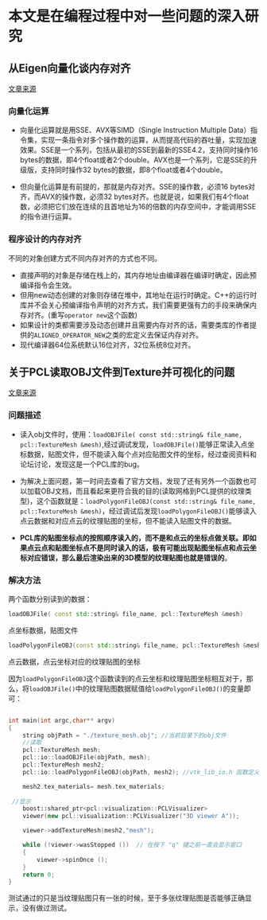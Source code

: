 # 本文是在编程过程中对一些问题的深入研究

## 从Eigen向量化谈内存对齐

[文章来源](https://zhuanlan.zhihu.com/p/93824687)

### 向量化运算

* 向量化运算就是用SSE、AVX等SIMD（Single Instruction Multiple Data）指令集，实现一条指令对多个操作数的运算，从而提高代码的吞吐量，实现加速效果。SSE是一个系列，包括从最初的SSE到最新的SSE4.2，支持同时操作16 bytes的数据，即4个float或者2个double。AVX也是一个系列，它是SSE的升级版，支持同时操作32 bytes的数据，即8个float或者4个double。

* 但向量化运算是有前提的，那就是内存对齐。SSE的操作数，必须16 bytes对齐，而AVX的操作数，必须32 bytes对齐。也就是说，如果我们有4个float数，必须把它们放在连续的且首地址为16的倍数的内存空间中，才能调用SSE的指令进行运算。

### 程序设计的内存对齐

不同的对象创建方式不同内存对齐的方式也不同。

* 直接声明的对象是存储在栈上的，其内存地址由编译器在编译时确定，因此预编译指令会生效。
* 但用new动态创建的对象则存储在堆中，其地址在运行时确定。C++的运行时库并不会关心预编译指令声明的对齐方式，我们需要更强有力的手段来确保内存对齐。(重写```operator new```这个函数)
* 如果设计的类都需要涉及动态创建并且需要内存对齐的话，需要类库的作者提供的```ALIGNED_OPERATOR_NEW```之类的宏定义去保证内存对齐。
* 现代编译器64位系统默认16位对齐，32位系统8位对齐。

## 关于PCL读取OBJ文件到Texture并可视化的问题

[文章来源](https://blog.csdn.net/Carry_all/article/details/89635112)

### 问题描述

* 读入obj文件时，使用：```loadOBJFile( const std::string& file_name, pcl::TextureMesh &mesh)```,经过调试发现，```loadOBJFile()```能够正常读入点坐标数据，贴图文件，但不能读入每个点对应贴图文件的坐标，经过查阅资料和论坛讨论，发现这是一个PCL库的bug。

* 为解决上面问题，第一时间去查看了官方文档，发现了还有另外一个函数也可以加载OBJ文档，而且看起来更符合我的目的(读取网格到PCL提供的纹理类型)，这个函数就是：```loadPolygonFileOBJ(const std::string& file_name, pcl::TextureMesh &mesh)```，经过调试后发现```loadPolygonFileOBJ()```能够读入点云数据和对应点云的纹理贴图的坐标，但不能读入贴图文件的数据。

* **PCL库的贴图坐标点的按照顺序读入的，而不是和点云的坐标点做关联。即如果点云点和贴图坐标点不是同时读入的话，极有可能出现贴图坐标点和点云坐标对应错误，那么最后渲染出来的3D模型的纹理贴图也就是错误的**。

### 解决方法

两个函数分别读到的数据：

```c++
loadOBJFile( const std::string& file_name, pcl::TextureMesh &mesh)
```

点坐标数据，贴图文件

```c++
loadPolygonFileOBJ(const std::string& file_name, pcl::TextureMesh &mesh)
```

点云数据，点云坐标对应的纹理贴图的坐标

因为```loadPolygonFileOBJ```这个函数读到的点云坐标和纹理贴图坐标相互对于，那么，将```loadOBJFile()```中的纹理贴图数据赋值给```loadPolygonFileOBJ()```的变量即可：

```c++

int main(int argc,char** argv)
{
    string objPath = "./texture_mesh.obj"; //当前目录下的obj文件
    //读取
    pcl::TextureMesh mesh;
    pcl::io::loadOBJFile(objPath, mesh);
    pcl::TextureMesh mesh2;
    pcl::io::loadPolygonFileOBJ(objPath, mesh2); //vtk_lib_io.h 函数定义的位置

    mesh2.tex_materials= mesh.tex_materials;
 
 //显示
    boost::shared_ptr<pcl::visualization::PCLVisualizer>
    viewer(new pcl::visualization::PCLVisualizer("3D viewer A"));

    viewer->addTextureMesh(mesh2,"mesh");

    while (!viewer->wasStopped ())  // 在按下 "q" 键之前一直会显示窗口
    {    
        viewer->spinOnce ();
    }
    return 0;
}
```

测试通过的只是当纹理贴图只有一张的时候，至于多张纹理贴图是否能够正确显示，没有做过测试。

